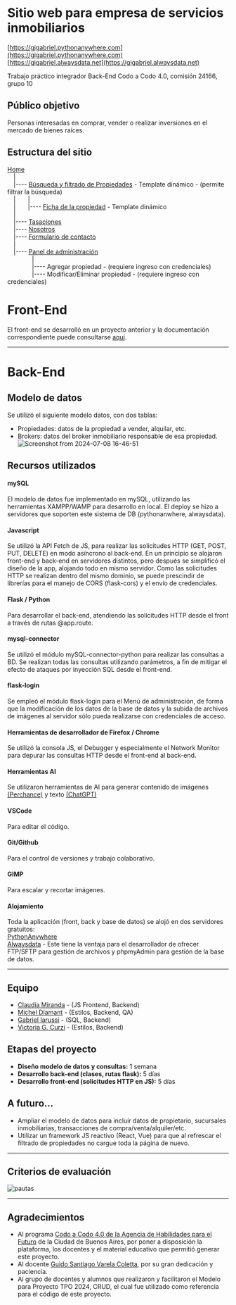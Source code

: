 # Sitio web para empresa de servicios inmobiliarios  
[https://gigabriel.pythonanywhere.com](https://gigabriel.pythonanywhere.com)  
[https://gigabriel.alwaysdata.net](https://gigabriel.alwaysdata.net)  

Trabajo práctico integrador Back-End
Codo a Codo 4.0, comisión 24166, grupo 10  

## Público objetivo
Personas interesadas en comprar, vender o realizar inversiones en el mercado de bienes raíces.

## Estructura del sitio
[Home](https://gigabriel.pythonanywhere.com/)  
&emsp;|  
&emsp;|---- [Búsqueda y filtrado de Propiedades](https://gigabriel.pythonanywhere.com/buscar) - Template dinámico - (permite filtrar la búsqueda)  
&emsp;|&emsp;&emsp;|  
&emsp;|&emsp;&emsp;|---- [Ficha de la propiedad](https://gigabriel.pythonanywhere.com/buscar/3) - Template dinámico  
&emsp;|  
&emsp;|---- [Tasaciones](https://gigabriel.pythonanywhere.com/static/tasaciones.html)  
&emsp;|---- [Nosotros](https://gigabriel.pythonanywhere.com/static/nosotros.html)  
&emsp;|---- [Formulario de contacto](https://gigabriel.pythonanywhere.com/static/contacto.html)  
&emsp;|  
&emsp;|---- [Panel de administración](https://gigabriel.pythonanywhere.com/menu)  
&emsp;&emsp;&emsp;&emsp;|  
&emsp;&emsp;&emsp;&emsp;|---- Agregar propiedad - (requiere ingreso con credenciales)  
&emsp;&emsp;&emsp;&emsp;|---- Modificar/Eliminar propiedad - (requiere ingreso con credenciales)  

# Front-End
El front-end se desarrolló en un proyecto anterior y la documentación correspondiente puede consultarse [aquí](https://github.com/GI-gabriel/cac-24166-grupo-10-frontend/blob/main/README.md).

---

# Back-End

## Modelo de datos
Se utilizó el siguiente modelo datos, con dos tablas:
- Propiedades: datos de la propiedad a vender, alquilar, etc.
- Brokers: datos del broker inmobiliario responsable de esa propiedad.
![Screenshot from 2024-07-08 16-46-51](https://github.com/GI-gabriel/cac-24166-grupo-10-backend/assets/161953323/8b70ca97-5084-44be-a755-8ce56a1eda05)

## Recursos utilizados
#### mySQL
El modelo de datos fue implementado en mySQL, utilizando las herramientas XAMPP/WAMP para desarrollo en local.
El deploy se hizo a servidores que soporten este sistema de DB (pythonanwhere, alwaysdata).

#### Javascript
Se utilizó la API Fetch de JS, para realizar las solicitudes HTTP (GET, POST, PUT, DELETE) en modo asíncrono al back-end.
En un principio se alojaron front-end y back-end en servidores distintos, pero después se simplificó el diseño de la app, alojando todo en mismo servidor. Como las solicitudes HTTP se realizan dentro del mismo dominio, se puede prescindir de librerías para el manejo de CORS (flask-cors) y el envío de credenciales.

#### Flask / Python
Para desarrollar el back-end, atendiendo las solicitudes HTTP desde el front a través de rutas @app.route.

#### mysql-connector
Se utilizó el módulo mySQL-connector-python para realizar las consultas a BD. Se realizan todas las consultas utilizando parámetros, a fin de mitigar el efecto de ataques por inyección SQL desde el front-end.

#### flask-login
Se empleó el módulo flask-login para el Menú de administración, de forma que la modificación de los datos de la base de datos y la subida de archivos de imágenes al servidor sólo pueda realizarse con credenciales de acceso.

#### Herramientas de desarrollador de Firefox / Chrome
Se utilizó la consola JS, el Debugger y especialmente el Network Monitor para depurar las consultas HTTP desde el front-end al back-end.

#### Herramientas AI
Se utilizaron herramientas de AI para generar contenido de imágenes [(Perchance)](https://perchance.org/ai-text-to-image-generator) y texto [(ChatGPT)](https://chatgpt.com)

#### VSCode
Para editar el código.

#### Git/Github
Para el control de versiones y trabajo colaborativo.

#### GIMP
Para escalar y recortar imágenes.

#### Alojamiento
Toda la aplicación (front, back y base de datos) se alojó en dos servidores gratuitos:  
[PythonAnywhere](https://www.pythonanywhere.com/)  
[Alwaysdata](https://www.alwaysdata.com) - Este tiene la ventaja para el desarrollador de ofrecer FTP/SFTP para gestión de archivos y phpmyAdmin para gestión de la base de datos.

---

## Equipo
- [Claudia Miranda](https://github.com/claumiranda) - (JS Frontend, Backend)
- [Michel Diamant](https://github.com/mikeowl) - (Estilos, Backend, QA)
- [Gabriel Iarussi](https://github.com/GI-gabriel) - (SQL, Backend)
- [Victoria G. Curzi](https://github.com/vixcurzi) - (Estilos, Backend)

## Etapas del proyecto
- **Diseño modelo de datos y consultas:** 1 semana
- **Desarrollo back-end (clases, rutas flask):** 5 días
- **Desarrollo front-end (solicitudes HTTP en JS):** 5 días

## A futuro...
- Ampliar el modelo de datos para incluír datos de propietario, sucursales inmobiliarias, transacciones de compra/venta/alquiler/etc.
- Utilizar un framework JS reactivo (React, Vue) para que al refrescar el filtrado de propiedades no cargue toda la página de nuevo.

---

## Criterios de evaluación
![pautas](https://github.com/GI-gabriel/cac-24166-grupo-10-be/assets/161953323/4cd66354-065d-417f-b36b-1a648712c8f4)

---

## Agradecimientos
- Al programa [Codo a Codo 4.0 de la Agencia de Habilidades para el Futuro](https://agenciadeaprendizaje.bue.edu.ar/) de la Ciudad de Buenos Aires, por poner a disposición la plataforma, los docentes y el material educativo que permitió generar este proyecto.
- Al docente [Guido Santiago Varela Coletta](https://www.linkedin.com/in/guidovarelacoletta/), por su gran dedicación y paciencia.
- Al grupo de docentes y alumnos que realizaron y facilitaron el Modelo para Proyecto TPO 2024, CRUD, el cual fue utilizado como referencia para el código de este proyecto.

